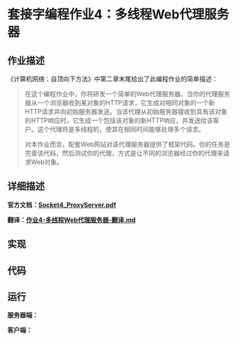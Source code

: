 # 套接字编程作业4：多线程Web代理服务器

## 作业描述

《计算机网络：自顶向下方法》中第二章末尾给出了此编程作业的简单描述：

> 在这个编程作业中，你将研发一个简单的Web代理服务器。当你的代理服务器从一个浏览器收到某对象的HTTP请求，它生成对相同对象的一个新HTTP请求并向初始服务器发送。当该代理从初始服务器接收到具有该对象的HTTP响应时，它生成一个包括该对象的新HTTP响应，并发送给该客户。这个代理将是多线程的，使其在相同时间能够处理多个请求。
>
> 对本作业而言，配套Web网站对该代理服务器提供了框架代码。你的任务是完善该代码，然后测试你的代理，方式是让不同的浏览器经过你的代理来请求Web对象。

## 详细描述

**官方文档：[Socket4_ProxyServer.pdf](Socket4_ProxyServer.pdf)**

**翻译：[作业4-多线程Web代理服务器-翻译.md](作业4-多线程Web代理服务器-翻译.md)**

## 实现





## 代码







## 运行

**服务器端：**





**客户端：**



